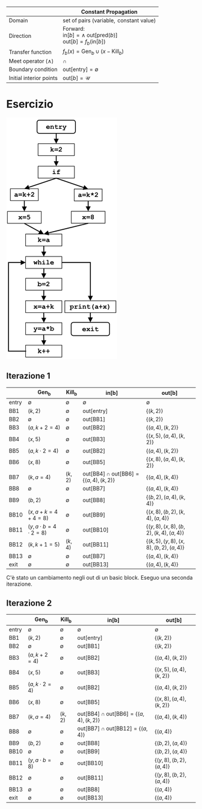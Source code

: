 | &nbsp;                  | Constant Propagation                                                                                    |
| ----------------------- | ------------------------------------------------------------------------------------------------------- |
| Domain                  | set of pairs $\left(\text{variable}, \text{ constant value}\right)$                                     |
| Direction               | Forward:<br/>$\text{in}[b] = \land \text{ out}[\text{pred}(b)]$<br/>$\text{out}[b] = f_b(\text{in}[b])$ |
| Transfer function       | $f_b(x) = \text{Gen}_b \cup \left(x - \text{Kill}_b\right)$                                             |
| Meet operator ($\land$) | $\cap$                                                                                                  |
| Boundary condition      | $\text{out}[\text{entry}] = \emptyset$                                                                  |
| Initial interior points | $\text{out}[b] = \mathcal{U}$                                                                           |

# Esercizio

![](assets/constant_propagation.png)

## Iterazione 1

| &nbsp; | Gen<sub>b</sub>                             | Kill<sub>b</sub>    | in[b]                                                                                                                | out[b]                                                                                                                   |
| ------ | ------------------------------------------- | ------------------- | -------------------------------------------------------------------------------------------------------------------- | ------------------------------------------------------------------------------------------------------------------------ |
| entry  | $\emptyset$                                 | $\emptyset$         | $\emptyset$                                                                                                          | $\emptyset$                                                                                                              |
| BB1    | $\left(k, 2\right)$                         | $\emptyset$         | out[entry]                                                                                                           | $\left\lbrace\left(k, 2\right)\right\rbrace$                                                                             |
| BB2    | $\emptyset$                                 | $\emptyset$         | out[BB1]                                                                                                             | $\left\lbrace\left(k, 2\right)\right\rbrace$                                                                             |
| BB3    | $\left(a, k + 2 = 4\right)$                 | $\emptyset$         | out[BB2]                                                                                                             | $\left\lbrace\left(a, 4\right), \left(k, 2\right)\right\rbrace$                                                          |
| BB4    | $\left(x, 5\right)$                         | $\emptyset$         | out[BB3]                                                                                                             | $\left\lbrace\left(x, 5\right), \left(a, 4\right), \left(k, 2\right)\right\rbrace$                                       |
| BB5    | $\left(a, k\cdot 2 = 4\right)$              | $\emptyset$         | out[BB2]                                                                                                             | $\left\lbrace\left(a, 4\right), \left(k, 2\right)\right\rbrace$                                                          |
| BB6    | $\left(x, 8\right)$                         | $\emptyset$         | out[BB5]                                                                                                             | $\left\lbrace\left(x, 8\right), \left(a, 4\right), \left(k, 2\right)\right\rbrace$                                       |
| BB7    | $\left(k, a = 4\right)$                     | $\left(k, 2\right)$ | $\text{out}[\text{BB4}] \cap \text{out}[\text{BB6}] = \left\lbrace\left(a, 4\right), \left(k, 2\right)\right\rbrace$ | $\left\lbrace\left(a, 4\right), \left(k, 4\right)\right\rbrace$                                                          |
| BB8    | $\emptyset$                                 | $\emptyset$         | out[BB7]                                                                                                             | $\left\lbrace\left(a, 4\right), \left(k, 4\right)\right\rbrace$                                                          |
| BB9    | $\left(b, 2\right)$                         | $\emptyset$         | out[BB8]                                                                                                             | $\left\lbrace\left(b, 2\right), \left(a, 4\right), \left(k, 4\right)\right\rbrace$                                       |
| BB10   | $\left(x, a + k = 4 + 4 = 8\right)$         | $\emptyset$         | out[BB9]                                                                                                             | $\left\lbrace\left(x, 8\right), \left(b, 2\right), \left(k, 4\right), \left(a, 4\right)\right\rbrace$                    |
| BB11   | $\left(y, a \cdot b = 4 \cdot 2 = 8\right)$ | $\emptyset$         | out[BB10]                                                                                                            | $\left\lbrace\left(y, 8\right), \left(x, 8\right), \left(b, 2\right), \left(k, 4\right), \left(a, 4\right)\right\rbrace$ |
| BB12   | $\left(k, k + 1 = 5\right)$                 | $\left(k, 4\right)$ | out[BB11]                                                                                                            | $\left\lbrace\left(k, 5\right), \left(y, 8\right), \left(x, 8\right), \left(b, 2\right), \left(a, 4\right)\right\rbrace$ |
| BB13   | $\emptyset$                                 | $\emptyset$         | out[BB7]                                                                                                             | $\left\lbrace\left(a, 4\right), \left(k, 4\right)\right\rbrace$                                                          |
| exit   | $\emptyset$                                 | $\emptyset$         | out[BB13]                                                                                                            | $\left\lbrace\left(a, 4\right), \left(k, 4\right)\right\rbrace$                                                          |

C'è stato un cambiamento negli $\text{out}$ di un basic block. Eseguo una seconda iterazione.

## Iterazione 2

| &nbsp; | Gen<sub>b</sub>                | Kill<sub>b</sub>    | in[b]                                                                                                                | out[b]                                                                             |
| ------ | ------------------------------ | ------------------- | -------------------------------------------------------------------------------------------------------------------- | ---------------------------------------------------------------------------------- |
| entry  | $\emptyset$                    | $\emptyset$         | $\emptyset$                                                                                                          | $\emptyset$                                                                        |
| BB1    | $\left(k, 2\right)$            | $\emptyset$         | out[entry]                                                                                                           | $\left\lbrace\left(k, 2\right)\right\rbrace$                                       |
| BB2    | $\emptyset$                    | $\emptyset$         | out[BB1]                                                                                                             | $\left\lbrace\left(k, 2\right)\right\rbrace$                                       |
| BB3    | $\left(a, k + 2 = 4\right)$    | $\emptyset$         | out[BB2]                                                                                                             | $\left\lbrace\left(a, 4\right), \left(k, 2\right)\right\rbrace$                    |
| BB4    | $\left(x, 5\right)$            | $\emptyset$         | out[BB3]                                                                                                             | $\left\lbrace\left(x, 5\right), \left(a, 4\right), \left(k, 2\right)\right\rbrace$ |
| BB5    | $\left(a, k\cdot 2 = 4\right)$ | $\emptyset$         | out[BB2]                                                                                                             | $\left\lbrace\left(a, 4\right), \left(k, 2\right)\right\rbrace$                    |
| BB6    | $\left(x, 8\right)$            | $\emptyset$         | out[BB5]                                                                                                             | $\left\lbrace\left(x, 8\right), \left(a, 4\right), \left(k, 2\right)\right\rbrace$ |
| BB7    | $\left(k, a = 4\right)$        | $\left(k, 2\right)$ | $\text{out}[\text{BB4}] \cap \text{out}[\text{BB6}] = \left\lbrace\left(a, 4\right), \left(k, 2\right)\right\rbrace$ | $\left\lbrace\left(a, 4\right), \left(k, 4\right)\right\rbrace$                    |
| BB8    | $\emptyset$                    | $\emptyset$         | $\text{out}[\text{BB7}] \cap \text{out}[\text{BB12}] = \left\lbrace\left(a, 4\right)\right\rbrace$                   | $\left\lbrace\left(a, 4\right)\right\rbrace$                                       |
| BB9    | $\left(b, 2\right)$            | $\emptyset$         | out[BB8]                                                                                                             | $\left\lbrace\left(b, 2\right), \left(a, 4\right)\right\rbrace$                    |
| BB10   | $\emptyset$                    | $\emptyset$         | out[BB9]                                                                                                             | $\left\lbrace\left(b, 2\right), \left(a, 4\right)\right\rbrace$                    |
| BB11   | $\left(y, a\cdot b = 8\right)$ | $\emptyset$         | out[BB10]                                                                                                            | $\left\lbrace\left(y, 8\right), \left(b, 2\right), \left(a, 4\right)\right\rbrace$ |
| BB12   | $\emptyset$                    | $\emptyset$         | out[BB11]                                                                                                            | $\left\lbrace\left(y, 8\right), \left(b, 2\right), \left(a, 4\right)\right\rbrace$ |
| BB13   | $\emptyset$                    | $\emptyset$         | out[BB8]                                                                                                             | $\left\lbrace\left(a, 4\right)\right\rbrace$                                       |
| exit   | $\emptyset$                    | $\emptyset$         | out[BB13]                                                                                                            | $\left\lbrace\left(a, 4\right)\right\rbrace$                                       |